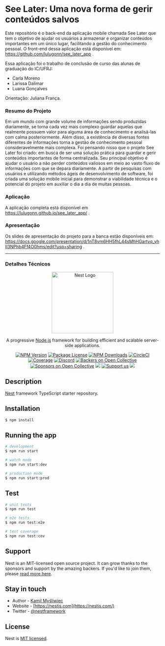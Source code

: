 # See Later: Uma nova forma de gerir conteúdos salvos
Este repositório é o back-end da aplicação mobile chamada See Later que tem o objetivo de ajudar os usuários a armazenar e organizar conteúdos importantes em um único lugar, facilitando a gestão do conhecimento pessoal. O front-end dessa aplicação está disponível em: https://github.com/lulugonn/see_later_app .

Essa aplicação foi o trabalho de conclusão de curso das alunas de graduação do IC/UFRJ:
- Carla Moreno
- Larissa Dalimar
- Luana Gonçalves

Orientação: Juliana França.

### Resumo do Projeto
Em um mundo com grande volume de informações sendo produzidas diariamente, se torna cada vez mais complexo guardar aquelas que realmente possuem valor para alguma área de conhecimento e analisá-las com calma posteriormente. Além disso, a existência de diversas fontes diferentes de informações torna a gestão de conhecimento pessoal consideravelmente mais complexa. Foi pensando nisso que o projeto See Later foi criado: em busca de ser uma solução prática para guardar e gerir conteúdos importantes de forma centralizada. Seu principal objetivo é ajudar o usuário a não perder conteúdos valiosos em meio ao vasto fluxo de informações com que se depara diariamente. A partir de pesquisas com usuários e utilizando métodos ágeis de desenvolvimento de software, foi criada uma solução mobile inicial para demonstrar a viabilidade técnica e o potencial do projeto em auxiliar o dia a dia de muitas pessoas.

### Aplicação
A aplicação completa está disponível em https://lulugonn.github.io/see_later_app/ .

### Apresentação
Os slides de apresentação do projeto para a banca estão disponíveis em: https://docs.google.com/presentation/d/1nT8vm6HH5fhL44sMhHGartyq_yhII3NPhb4Ff4O0hms/edit?usp=sharing .

<hr>

### Detalhes Técnicos

<p align="center">
  <a href="http://nestjs.com/" target="blank"><img src="https://nestjs.com/img/logo-small.svg" width="200" alt="Nest Logo" /></a>
</p>

[circleci-image]: https://img.shields.io/circleci/build/github/nestjs/nest/master?token=abc123def456
[circleci-url]: https://circleci.com/gh/nestjs/nest

  <p align="center">A progressive <a href="http://nodejs.org" target="_blank">Node.js</a> framework for building efficient and scalable server-side applications.</p>
    <p align="center">
<a href="https://www.npmjs.com/~nestjscore" target="_blank"><img src="https://img.shields.io/npm/v/@nestjs/core.svg" alt="NPM Version" /></a>
<a href="https://www.npmjs.com/~nestjscore" target="_blank"><img src="https://img.shields.io/npm/l/@nestjs/core.svg" alt="Package License" /></a>
<a href="https://www.npmjs.com/~nestjscore" target="_blank"><img src="https://img.shields.io/npm/dm/@nestjs/common.svg" alt="NPM Downloads" /></a>
<a href="https://circleci.com/gh/nestjs/nest" target="_blank"><img src="https://img.shields.io/circleci/build/github/nestjs/nest/master" alt="CircleCI" /></a>
<a href="https://coveralls.io/github/nestjs/nest?branch=master" target="_blank"><img src="https://coveralls.io/repos/github/nestjs/nest/badge.svg?branch=master#9" alt="Coverage" /></a>
<a href="https://discord.gg/G7Qnnhy" target="_blank"><img src="https://img.shields.io/badge/discord-online-brightgreen.svg" alt="Discord"/></a>
<a href="https://opencollective.com/nest#backer" target="_blank"><img src="https://opencollective.com/nest/backers/badge.svg" alt="Backers on Open Collective" /></a>
<a href="https://opencollective.com/nest#sponsor" target="_blank"><img src="https://opencollective.com/nest/sponsors/badge.svg" alt="Sponsors on Open Collective" /></a>
  <a href="https://paypal.me/kamilmysliwiec" target="_blank"><img src="https://img.shields.io/badge/Donate-PayPal-ff3f59.svg"/></a>
    <a href="https://opencollective.com/nest#sponsor"  target="_blank"><img src="https://img.shields.io/badge/Support%20us-Open%20Collective-41B883.svg" alt="Support us"></a>
  <a href="https://twitter.com/nestframework" target="_blank"><img src="https://img.shields.io/twitter/follow/nestframework.svg?style=social&label=Follow"></a>
</p>
  <!--[![Backers on Open Collective](https://opencollective.com/nest/backers/badge.svg)](https://opencollective.com/nest#backer)
  [![Sponsors on Open Collective](https://opencollective.com/nest/sponsors/badge.svg)](https://opencollective.com/nest#sponsor)-->

## Description

[Nest](https://github.com/nestjs/nest) framework TypeScript starter repository.

## Installation

```bash
$ npm install
```

## Running the app

```bash
# development
$ npm run start

# watch mode
$ npm run start:dev

# production mode
$ npm run start:prod
```

## Test

```bash
# unit tests
$ npm run test

# e2e tests
$ npm run test:e2e

# test coverage
$ npm run test:cov
```

## Support

Nest is an MIT-licensed open source project. It can grow thanks to the sponsors and support by the amazing backers. If you'd like to join them, please [read more here](https://docs.nestjs.com/support).

## Stay in touch

- Author - [Kamil Myśliwiec](https://kamilmysliwiec.com)
- Website - [https://nestjs.com](https://nestjs.com/)
- Twitter - [@nestframework](https://twitter.com/nestframework)

## License

Nest is [MIT licensed](LICENSE).
